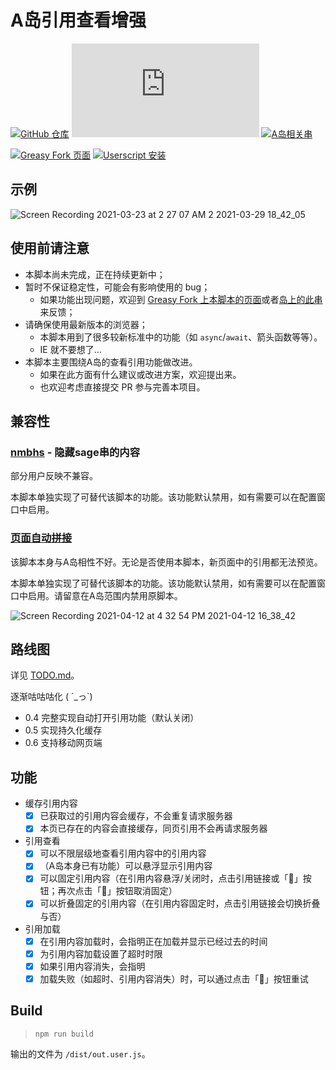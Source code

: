 # A岛引用查看增强

[![GitHub 仓库](https://img.shields.io/badge/GitHub-仓库-blue)](https://github.com/FToovvr/adnmb-reference-enhancement.user.js)
[![开源许可协议](https://img.shields.io/github/license/FToovvr/adnmb-reference-enhancement.user.js?label=%E5%BC%80%E6%BA%90%E8%AE%B8%E5%8F%AF%E5%8D%8F%E8%AE%AE)](https://github.com/FToovvr/adnmb-reference-enhancement.user.js/blob/master/LICENSE)
[![A岛相关串](https://img.shields.io/badge/A岛相关串-留言反馈-green)](https://adnmb3.com/t/36028029)

[![Greasy Fork 页面](https://img.shields.io/badge/Greasy%20Fork-页面-orange)](https://greasyfork.org/en/scripts/423659)
[![Userscript 安装](https://img.shields.io/badge/Userscript-安装-red)](https://greasyfork.org/scripts/423659-a岛引用查看增强/code/A岛引用查看增强.user.js)

## 示例

![Screen Recording 2021-03-23 at 2 27 07 AM 2 2021-03-29 18_42_05](https://user-images.githubusercontent.com/69508340/112825838-d237f280-90be-11eb-9096-6e62f66f82f4.gif)

## 使用前请注意

* 本脚本尚未完成，正在持续更新中；
* 暂时不保证稳定性，可能会有影响使用的 bug；
    * 如果功能出现问题，欢迎到 [Greasy Fork 上本脚本的页面](https://greasyfork.org/en/scripts/423659/feedback)或者[岛上的此串](https://adnmb3.com/t/36028029)来反馈；
* 请确保使用最新版本的浏览器；
    * 本脚本用到了很多较新标准中的功能（如 `async`/`await`、箭头函数等等）。
    * IE 就不要想了…
* 本脚本主要围绕A岛的查看引用功能做改进。
    * 如果在此方面有什么建议或改进方案，欢迎提出来。
    * 也欢迎考虑直接提交 PR 参与完善本项目。

## 兼容性

### [nmbhs](https://greasyfork.org/en/scripts/24096-nmbhs) - 隐藏sage串的内容

部分用户反映不兼容。

本脚本单独实现了可替代该脚本的功能。该功能默认禁用，如有需要可以在配置窗口中启用。

### [页面自动拼接](https://greasyfork.org/en/scripts/389621-%E9%A1%B5%E9%9D%A2%E8%87%AA%E5%8A%A8%E6%8B%BC%E6%8E%A5)

该脚本本身与A岛相性不好。无论是否使用本脚本，新页面中的引用都无法预览。

本脚本单独实现了可替代该脚本的功能。该功能默认禁用，如有需要可以在配置窗口中启用。请留意在A岛范围内禁用原脚本。

![Screen Recording 2021-04-12 at 4 32 54 PM 2021-04-12 16_38_42](https://user-images.githubusercontent.com/69508340/114366069-aa13bd80-9bad-11eb-8820-ba13d437af7e.gif)

## 路线图

详见 [TODO.md](TODO.md)。

逐渐咕咕咕化 ( ´_っ\`)

* 0.4 完整实现自动打开引用功能（默认关闭）
* 0.5 实现持久化缓存
* 0.6 支持移动网页端

## 功能

* 缓存引用内容
  * [x] 已获取过的引用内容会缓存，不会重复请求服务器
  * [x] 本页已存在的内容会直接缓存，同页引用不会再请求服务器
* 引用查看
  * [x] 可以不限层级地查看引用内容中的引用内容
  * [x] （A岛本身已有功能）可以悬浮显示引用内容
  * [x] 可以固定引用内容（在引用内容悬浮/关闭时，点击引用链接或「📌」按钮；再次点击「📌」按钮取消固定）
  * [x] 可以折叠固定的引用内容（在引用内容固定时，点击引用链接会切换折叠与否）
* 引用加载
  * [x] 在引用内容加载时，会指明正在加载并显示已经过去的时间
  * [x] 为引用内容加载设置了超时时限
  * [x] 如果引用内容消失，会指明
  * [x] 加载失败（如超时、引用内容消失）时，可以通过点击「🔄」按钮重试

## Build

> `npm run build`

输出的文件为 `/dist/out.user.js`。
